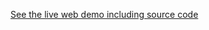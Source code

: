 [//]: # (This file was generated from: doc/template/example.mdt using the documentation_builder package on: 2022-06-20 21:09:13.767199.)
[See the live web demo including source code](http:%5C%5CTODO)